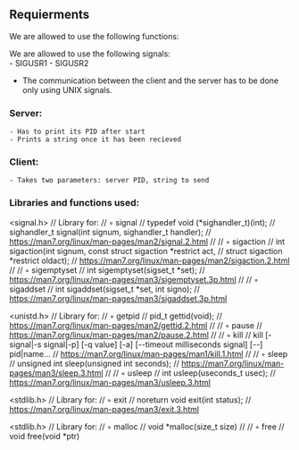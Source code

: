 ## Requierments
We are allowed to use the following functions:

We are allowed to use the following signals:<br />
	- SIGUSR1
	- SIGUSR2

- The communication between the client and the server has to be done only using
UNIX signals.

### Server:
	- Has to print its PID after start
	- Prints a string once it has been recieved

### Client:
	- Takes two parameters: server PID, string to send

### Libraries and functions used:

<signal.h>
// Library for:
// ◦ signal
//		typedef void (*sighandler_t)(int);
//		sighandler_t signal(int signum, sighandler_t handler);
//		https://man7.org/linux/man-pages/man2/signal.2.html
//
// ◦ sigaction
//		int sigaction(int signum, const struct sigaction *restrict act,
//		struct sigaction *restrict oldact);
//		https://man7.org/linux/man-pages/man2/sigaction.2.html
//
// ◦ sigemptyset
//		int sigemptyset(sigset_t *set);
//		https://man7.org/linux/man-pages/man3/sigemptyset.3p.html
//
// ◦ sigaddset
//		int sigaddset(sigset_t *set, int signo);
//		https://man7.org/linux/man-pages/man3/sigaddset.3p.html

<unistd.h>
// Library for:
// ◦ getpid
//		pid_t gettid(void);
//		https://man7.org/linux/man-pages/man2/gettid.2.html
//
// ◦ pause
//		https://man7.org/linux/man-pages/man2/pause.2.html
//
// ◦ kill
//		kill  [-signal|-s signal|-p]  [-q value] [-a] [--timeout milliseconds signal] [--] pid|name...
//		https://man7.org/linux/man-pages/man1/kill.1.html
//
// ◦ sleep
//		unsigned int sleep(unsigned int seconds);
//		https://man7.org/linux/man-pages/man3/sleep.3.html
//
// ◦ usleep
//		int usleep(useconds_t usec);
//		https://man7.org/linux/man-pages/man3/usleep.3.html

<stdlib.h>
// Library for:
// ◦ exit
//		noreturn void exit(int status);
//		https://man7.org/linux/man-pages/man3/exit.3.html

<stdlib.h>
// Library for:
// ◦ malloc
//		void *malloc(size_t size)
//
// ◦ free
//		void free(void *ptr)